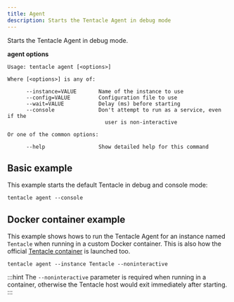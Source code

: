 ```yaml
---
title: Agent
description: Starts the Tentacle Agent in debug mode
---
```


Starts the Tentacle Agent in debug mode.

**agent options**

```text
Usage: tentacle agent [<options>]

Where [<options>] is any of:

      --instance=VALUE       Name of the instance to use
      --config=VALUE         Configuration file to use
      --wait=VALUE           Delay (ms) before starting
      --console              Don't attempt to run as a service, even if the
                               user is non-interactive

Or one of the common options:

      --help                 Show detailed help for this command
```

## Basic example

This example starts the default Tentacle in debug and console mode:

```text
tentacle agent --console
```

## Docker container example

This example shows hows to run the Tentacle Agent for an instance named `Tentacle` when running in a custom Docker container. This is also how the official [Tentacle container](/docs/installation/octopus-tentacle-container.md) is launched too.

```text
tentacle agent --instance Tentacle --noninteractive
```

:::hint
The `--noninteractive` parameter is required when running in a container, otherwise the Tentacle host would exit immediately after starting.
:::
